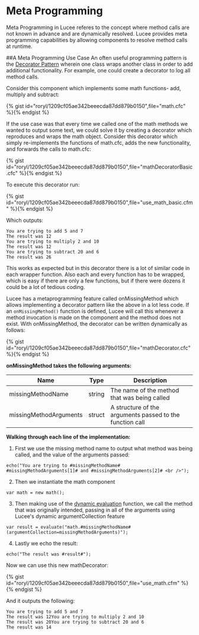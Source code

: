 # Meta Programming

Meta Programming in Lucee referes to the concept where method calls are not known in advance and are dynamically resolved. Lucee provides meta programming capabilities by allowing components to resolve method calls at runtime.

##A Meta Programming Use Case
An often useful programming pattern is the [Decorator Pattern](https://en.wikipedia.org/wiki/Decorator_pattern) wherein one class wraps another class in order to add additional functionality. For example, one could create a decorator to log all method calls.

Consider this component which implements some math functions- add, multiply and subtract:

{% gist id="roryl/1209cf05ae342beeecda87dd879b0150",file="math.cfc" %}{% endgist %}

If the use case was that every time we called one of the math methods we wanted to output some text, we could solve it by creating a decorator which reproduces and wraps the math object. Consider this decorator which simply re-implements the functions of math.cfc, adds the new functionality, and forwards the calls to math.cfc: 

{% gist id="roryl/1209cf05ae342beeecda87dd879b0150",file="mathDecoratorBasic.cfc" %}{% endgist %}

To execute this decorator run:

{% gist id="roryl/1209cf05ae342beeecda87dd879b0150",file="use_math_basic.cfm" %}{% endgist %}

Which outputs:

```
You are trying to add 5 and 7 
The result was 12 
You are trying to multiply 2 and 10 
The result was 12 
You are trying to subtract 20 and 6 
The result was 26 
```

This works as expected but in this decorator there is a lot of similar code in each wrapper function. Also each and every function has to be wrapped, which is easy if there are only a few functions, but if there were dozens it could be a lot of tedious coding. 

Lucee has a metaprogramming feature called onMissingMethod which allows implementing a decorator pattern like the above in a lot less code. If an `onMissingMethod()` function is defined, Lucee will call this whenever a method invocation is made on the component and the method does not exist. With onMissingMethod, the decorator can be written dynamically as follows:

{% gist id="roryl/1209cf05ae342beeecda87dd879b0150",file="mathDecorator.cfc" %}{% endgist %}

**onMissingMethod takes the following arguments:**

| Name | Type | Description |
| -- | -- | -- |
| missingMethodName | string |  The name of the method that was being called |
| missingMethodArguments | struct | A structure of the arguments passed to the function call |

**Walking through each line of the implementation:**

1. First we use the missing method name to output what method was being called, and the value of the arguments passed:
```
echo("You are trying to #missingMethodName# #missingMethodArguments[1]# and #missingMethodArguments[2]# <br />");
```

2. Then we instantiate the math component
```
var math = new math();
```

3. Then making use of the [dynamic evaluation](https://rorylaitila.gitbooks.io/lucee/content/dynamic_evaluation.html#evaluate) function, we call the method that was originally intended, passing in all of the arguments using Lucee's dynamic argumentCollection feature
```
var result = evaluate("math.#missingMethodName#(argumentCollection=missingMethodArguments)");
```

4. Lastly we echo the result:
```
echo("The result was #result#");
```

Now we can use this new mathDecorator:

{% gist id="roryl/1209cf05ae342beeecda87dd879b0150",file="use_math.cfm" %}{% endgist %}

And it outputs the following:

```
You are trying to add 5 and 7 
The result was 12You are trying to multiply 2 and 10 
The result was 20You are trying to subtract 20 and 6 
The result was 14
```
		
		
		


